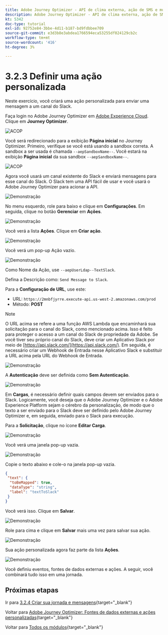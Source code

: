 ```yaml
---
title: Adobe Journey Optimizer - API de clima externa, ação de SMS e muito mais - Definir ações personalizadas
description: Adobe Journey Optimizer - API de clima externa, ação de SMS e muito mais - Definir ações personalizadas
kt: 5342
doc-type: tutorial
exl-id: 92752e84-3bbe-4d11-b187-bd9fdbbee709
source-git-commit: e3d3b8e3abdea1766594eca53255df024129cb2c
workflow-type: tm+mt
source-wordcount: '416'
ht-degree: 3%

---
```


# 3.2.3 Definir uma ação personalizada

Neste exercício, você criará uma ação personalizada para enviar uma mensagem a um canal do Slack.

Faça login no Adobe Journey Optimizer em [Adobe Experience Cloud](https://experience.adobe.com). Clique em **Journey Optimizer**.

![ACOP](./../../../../modules/delivery-activation/ajo-b2c/ajob2c-1/images/acophome.png)

Você será redirecionado para a exibição **Página inicial** no Journey Optimizer. Primeiro, verifique se você está usando a sandbox correta. A sandbox a ser usada é chamada `--aepSandboxName--`. Você estará na exibição **Página inicial** da sua sandbox `--aepSandboxName--`.

![ACOP](./../../../../modules/delivery-activation/ajo-b2c/ajob2c-1/images/acoptriglp.png)

Agora você usará um canal existente do Slack e enviará mensagens para esse canal do Slack. O Slack tem uma API fácil de usar e você usará o Adobe Journey Optimizer para acionar a API.

![Demonstração](./images/slack.png)

No menu esquerdo, role para baixo e clique em **Configurações**. Em seguida, clique no botão **Gerenciar** em **Ações**.

![Demonstração](./images/menuactions.png)

Você verá a lista **Ações**. Clique em **Criar ação**.

![Demonstração](./images/acthome.png)

Você verá um pop-up Ação vazio.

![Demonstração](./images/emptyact.png)

Como Nome da Ação, use `--aepUserLdap--TextSlack`.

Defina a Descrição como: `Send Message to Slack`.

Para a **Configuração de URL**, use este:

- URL: `https://2mnbfjyrre.execute-api.us-west-2.amazonaws.com/prod`
- Método: **POST**

>[!NOTE]
>
>O URL acima se refere a uma função AWS Lambda que encaminhará sua solicitação para o canal do Slack, como mencionado acima. Isso é feito para proteger o acesso a um canal do Slack de propriedade da Adobe. Se você tiver seu próprio canal do Slack, deve criar um Aplicativo Slack por meio de [https://api.slack.com/](https://api.slack.com/). Em seguida, é necessário criar um Webhook de Entrada nesse Aplicativo Slack e substituir a URL acima pela URL do Webhook de Entrada.

![Demonstração](./images/slackname.png)

A **Autenticação** deve ser definida como **Sem Autenticação**.

![Demonstração](./images/slackauth.png)

Em **Cargas**, é necessário definir quais campos devem ser enviados para o Slack. Logicamente, você deseja que o Adobe Journey Optimizer e o Adobe Experience Platform sejam o cérebro da personalização, de modo que o texto a ser enviado para o Slack deve ser definido pelo Adobe Journey Optimizer e, em seguida, enviado para o Slack para execução.

Para a **Solicitação**, clique no ícone **Editar Carga**.

![Demonstração](./images/slackmsgp.png)

Você verá uma janela pop-up vazia.

![Demonstração](./images/slackmsgpopup.png)

Copie o texto abaixo e cole-o na janela pop-up vazia.

```json
{
 "text": {
  "toBeMapped": true,
  "dataType": "string",
  "label": "textToSlack"
 }
}
```

Você verá isso. Clique em **Salvar**.

![Demonstração](./images/slackmsgpopup1.png)

Role para cima e clique em **Salvar** mais uma vez para salvar sua ação.

![Demonstração](./images/slackmsgpopup3.png)

Sua ação personalizada agora faz parte da lista **Ações**.

![Demonstração](./images/slackdone.png)

Você definiu eventos, fontes de dados externas e ações. A seguir, você combinará tudo isso em uma jornada.

## Próximas etapas

Ir para [3.2.4 Criar sua jornada e mensagens](./ex4.md){target="_blank"}

Voltar para [Adobe Journey Optimizer: Fontes de dados externas e ações personalizadas](journey-orchestration-external-weather-api-sms.md){target="_blank"}

Voltar para [Todos os módulos](./../../../../overview.md){target="_blank"}

